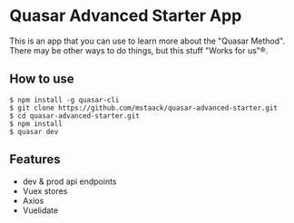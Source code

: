 # Quasar Advanced Starter App

This is an app that you can use to learn more about the "Quasar Method". There may be other ways to do things, but this stuff "Works for us"®.

## How to use
```
$ npm install -g quasar-cli
$ git clone https://github.com/mstaack/quasar-advanced-starter.git
$ cd quasar-advanced-starter.git
$ npm install
$ quasar dev
```

## Features
- dev & prod api endpoints
- Vuex stores
- Axios
- Vuelidate
